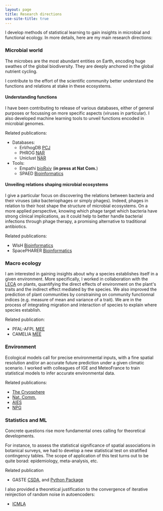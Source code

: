 ```yaml
---
layout: page
title: Research directions
use-site-title: true
---
```



I develop methods of statistical learning to gain insights in microbial and functional ecology. In more details, here are my main research directions:

### Microbial world

The microbes are the most abundant entities on Earth, encoding huge swathes of the global biodiversity. They are deeply anchored in the global nutrient cycling.

I contribute to the effort of the scientific community better understand the functions and relations at stake in these ecosystems.

#### Understanding functions
I have been contributing to release of various databases, either of general purposes or focussing on more specific aspects (viruses in particular). I also developed machine learning tools to unveil functions encoded in microbial genomes.

Related publications:
* Databases:
	* EnVhogDB [PCJ](https://doi.org/10.24072/pcjournal.627)
	* PHROG  [NAR](https://academic.oup.com/nargab/article/3/3/lqab067/6342220)
	* Uniclust [NAR](https://academic.oup.com/nar/article/45/D1/D170/2605730)
* Tools:
	* Empathi [bioRxiv](https://www.biorxiv.org/content/10.1101/2024.12.31.630607) (**in press at Nat Com.**)
	* SPAED [Bioinformatics](https://doi.org/10.1093/bioinformatics/btaf531)

#### Unveiling relations shaping microbial ecosystems

I give a particular focus on discovering the relations between bacteria and their viruses (*aka* bacteriophages or simply phages). Indeed, phages in relation to their host shape the structure of microbial ecosystems. On a more applied perspective, knowing which phage target which bacteria have strong clinical implications, as it could help to better handle bacterial infections through phage therapy, a promising alternative to traditional antibiotics.

Related publications:
* WIsH [Bioinformatics](https://academic.oup.com/bioinformatics/article-abstract/33/19/3113/3964377)
* SpacePHARER [Bioinformatics](https://academic.oup.com/bioinformatics/article/37/19/3364/6207963)

### Macro ecology

I am interested in gaining insights about why a species establishes itself in a given environment. More specifically, I worked in collaboration with the [LECA](https://leca.osug.fr/?lang=en) on plants, quantifying the direct effects of environment on the plant's traits and the indirect effect mediated by the species. We also improved the prediction of plant communities by constraining on community functionnal indices (e.g. measure of mean and variance of a trait).
We are in the process of integrating migration and interaction of species to explain where species establish.

Related publication:
* PFAL-AFPL [MEE](https://besjournals.onlinelibrary.wiley.com/doi/full/10.1111/2041-210X.14203)
* CAMELIA [MEE](https://besjournals.onlinelibrary.wiley.com/doi/10.1111/2041-210X.70158)

### Environment

Ecological models call for precise environmental inputs, with a fine spatial resolution and/or an accurate future prediction under a given climatic scenario. I worked with colleagues of IGE and MeteoFrance to train statistical models to infer accurate environmental data.

Related publications:
* [The Cryosphere](https://tc.copernicus.org/articles/14/565/2020/tc-14-565-2020.html)
* [Nat. Comm.](https://www.nature.com/articles/s41467-022-28033-0)
* [AIES](https://journals.ametsoc.org/view/journals/aies/2/1/AIES-D-22-0034.1.xml)
* [NPG](https://npg.copernicus.org/articles/31/75/2024/npg-31-75-2024.html)


### Statistics and ML

Concrete questions rise more fundamental ones calling for theoretical developments.
 
For instance, to assess the statistical significance of spatial associations in botanical surveys, we had to develop a new statistical test on stratified contingency tables. The scope of application of this test turns out to be quite borad: epidemiology, meta-analysis, etc.

Related publication 
* GASTE [CSDA](https://doi.org/10.1016/j.csda.2025.108277), and [Python Package](https://pypi.org/project/gaste-test/)

I also provided a theoretical justification to the convergence of iterative reinjection of random noise in autoencoders:
* [ICMLA](https://ieeexplore.ieee.org/abstract/document/9356324)

